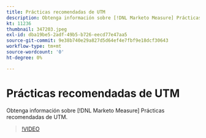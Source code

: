 ```yaml
---
title: Prácticas recomendadas de UTM
description: Obtenga información sobre [!DNL Marketo Measure] Prácticas recomendadas de UTM.
kt: 11236
thumbnail: 347203.jpeg
exl-id: dba19be5-2adf-49b5-b726-eecd77e47aa5
source-git-commit: 9e38b740e29a827d5d64ef4e7fbf9e18dcf30643
workflow-type: tm+mt
source-wordcount: '0'
ht-degree: 0%

---
```


# Prácticas recomendadas de UTM

Obtenga información sobre [!DNL Marketo Measure] Prácticas recomendadas de UTM.

>[!VIDEO](https://video.tv.adobe.com/v/347203/?quality=12&learn=on)
